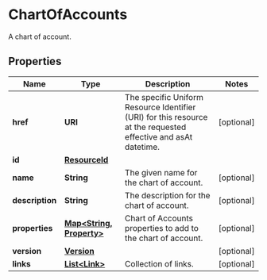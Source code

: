 

# ChartOfAccounts

A chart of account.

## Properties

Name | Type | Description | Notes
------------ | ------------- | ------------- | -------------
**href** | **URI** | The specific Uniform Resource Identifier (URI) for this resource at the requested effective and asAt datetime. |  [optional]
**id** | [**ResourceId**](ResourceId.md) |  | 
**name** | **String** | The given name for the chart of account. |  [optional]
**description** | **String** | The description for the chart of account. |  [optional]
**properties** | [**Map&lt;String, Property&gt;**](Property.md) | Chart of Accounts properties to add to the chart of account. |  [optional]
**version** | [**Version**](Version.md) |  |  [optional]
**links** | [**List&lt;Link&gt;**](Link.md) | Collection of links. |  [optional]



